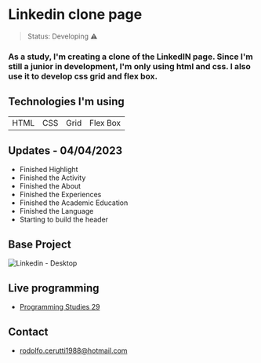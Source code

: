 <h1>Linkedin clone page</h1>

> Status: Developing ⚠️

### As a study, I'm creating a clone of the LinkedIN page. Since I'm still a junior in development, I'm only using html and css. I also use it to develop css grid and flex box.

## Technologies I'm using

<table>
  <tr>
    <td>HTML</td>
    <td>CSS</td>
    <td>Grid</td>
    <td>Flex Box</td>
  </tr>
  
</table>

## Updates - 04/04/2023

+ Finished Highlight
+ Finished the Activity
+ Finished the About
+ Finished the Experiences
+ Finished the Academic Education
+ Finished the Language
+ Starting to build the header

## Base Project
 
![Linkedin - Desktop](https://user-images.githubusercontent.com/42013617/228697236-fe3e46c7-a185-4e52-9ddc-d7b9c1cc3125.png)

## Live programming

- [Programming Studies 29](https://www.youtube.com/watch?v=_cFxeCk29Lo&ab_channel=RodolfoCerutti-Designer)</br>

## Contact

+ rodolfo.cerutti1988@hotmail.com